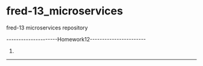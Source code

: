 # fred-13_microservices
fred-13 microservices repository

---------------------Homework12-----------------------

1) 

-----------------------------------------------------
